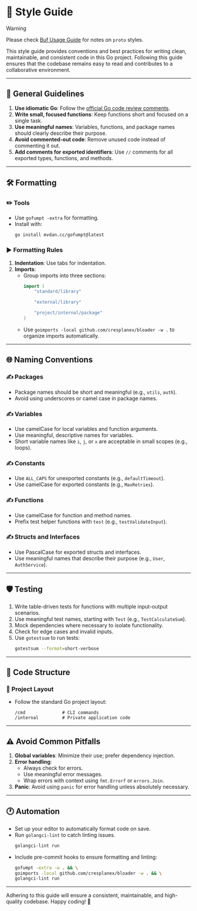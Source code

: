# 🌈 Style Guide

> [!WARNING]
> Please check [Buf Usage Guide](buf.md) for notes on `proto` styles.

This style guide provides conventions and best practices for writing clean, maintainable, and consistent code in this Go project. Following this guide ensures that the codebase remains easy to read and contributes to a collaborative environment.

---

## 🔨 General Guidelines
1. **Use idiomatic Go**: Follow the [official Go code review comments](https://github.com/golang/go/wiki/CodeReviewComments).
2. **Write small, focused functions**: Keep functions short and focused on a single task.
3. **Use meaningful names**: Variables, functions, and package names should clearly describe their purpose.
4. **Avoid commented-out code**: Remove unused code instead of commenting it out.
5. **Add comments for exported identifiers**: Use `//` comments for all exported types, functions, and methods.

---

## 🛠️ Formatting

### ✏️ Tools
- Use `gofumpt -extra` for formatting.
- Install with:
  ```bash
  go install mvdan.cc/gofumpt@latest
  ```

### ▶️ Formatting Rules
1. **Indentation**: Use tabs for indentation.
2. **Imports**:
   - Group imports into three sections:
     ```go
     import (
         "standard/library"

         "external/library"

         "project/internal/package"
     )
     ```
   - Use `goimports -local github.com/cresplanex/bloader -w .` to organize imports automatically.

---

## 🌐 Naming Conventions

### ✍️ Packages
- Package names should be short and meaningful (e.g., `utils`, `auth`).
- Avoid using underscores or camel case in package names.

### ✍️ Variables
- Use camelCase for local variables and function arguments.
- Use meaningful, descriptive names for variables.
- Short variable names like `i`, `j`, or `x` are acceptable in small scopes (e.g., loops).

### ✍️ Constants
- Use `ALL_CAPS` for unexported constants (e.g., `defaultTimeout`).
- Use camelCase for exported constants (e.g., `MaxRetries`).

### ✍️ Functions
- Use camelCase for function and method names.
- Prefix test helper functions with `test` (e.g., `testValidateInput`).

### ✍️ Structs and Interfaces
- Use PascalCase for exported structs and interfaces.
- Use meaningful names that describe their purpose (e.g., `User`, `AuthService`).

---

## 🛡️ Testing
1. Write table-driven tests for functions with multiple input-output scenarios.
2. Use meaningful test names, starting with `Test` (e.g., `TestCalculateSum`).
3. Mock dependencies where necessary to isolate functionality.
4. Check for edge cases and invalid inputs.
5. Use `gotestsum` to run tests:
   ```bash
   gotestsum --format=short-verbose
   ```

---

## 🔢 Code Structure

### 🏢 Project Layout
- Follow the standard Go project layout:
  ```plaintext
  /cmd              # CLI commands
  /internal         # Private application code
  ```

---

## ⚠️ Avoid Common Pitfalls
1. **Global variables**: Minimize their use; prefer dependency injection.
2. **Error handling**:
   - Always check for errors.
   - Use meaningful error messages.
   - Wrap errors with context using `fmt.Errorf` or `errors.Join`.
3. **Panic**: Avoid using `panic` for error handling unless absolutely necessary.

---

## 🕐 Automation
- Set up your editor to automatically format code on save.
- Run `golangci-lint` to catch linting issues.
  ```bash
  golangci-lint run
  ```
- Include pre-commit hooks to ensure formatting and linting:
  ```bash
  gofumpt -extra -w . && \
  goimports -local github.com/cresplanex/bloader -w . && \
  golangci-lint run
  ```

---

Adhering to this guide will ensure a consistent, maintainable, and high-quality codebase. Happy coding! 🎉
